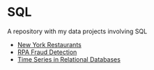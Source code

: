# SQL
A repository with my data projects involving SQL 

* [New York Restaurants](https://gist.github.com/d384431c51b1b5f945d2b168c74a4f63)
* [RPA Fraud Detection](https://gist.github.com/f01cb00d941e40d0cc300113dd6db742)
* [Time Series in Relational Databases]()

